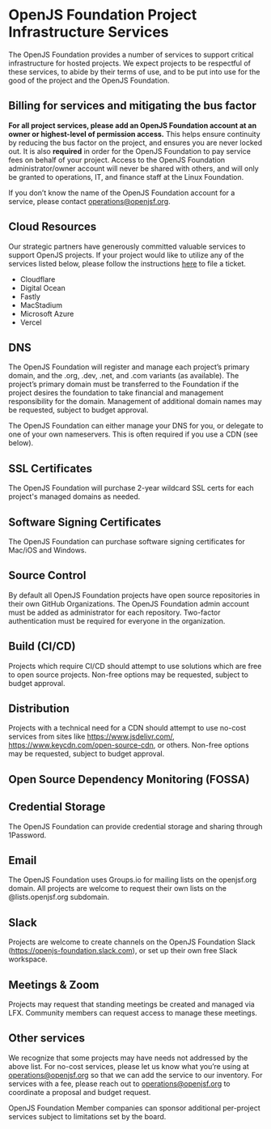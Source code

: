 # OpenJS Foundation Project Infrastructure Services

The OpenJS Foundation provides a number of services to support critical infrastructure for hosted projects. We expect projects to be respectful of these services, to abide by their terms of use, and to be put into use for the good of the project and the OpenJS Foundation.

## Billing for services and mitigating the bus factor
**For all project services, please add an OpenJS Foundation account at an owner or highest-level of permission access.**  This helps ensure continuity by reducing the bus factor on the project, and ensures you are never locked out. It is also **required** in order for the OpenJS Foundation to pay service fees on behalf of your project. Access to the OpenJS Foundation administrator/owner account will never be shared with others, and will only be granted to operations, IT, and finance staff at the Linux Foundation.

If you don’t know the name of the OpenJS Foundation account for a service, please contact operations@openjsf.org.

## Cloud Resources

Our strategic partners have generously committed valuable services to support OpenJS projects. If your project would like to utilize any of the services listed below, please follow the instructions [here](https://github.com/openjs-foundation/cross-project-council/blob/main/project-resources/requesting_LFIT_support.md) to file a ticket.

* Cloudflare
* Digital Ocean
* Fastly
* MacStadium
* Microsoft Azure
* Vercel

## DNS
The OpenJS Foundation will register and manage each project’s primary domain, and the .org, .dev, .net, and .com variants (as available). The project’s primary domain must be transferred to the Foundation if the project desires the foundation to take financial and management responsibility for the domain. Management of additional domain names may be requested, subject to budget approval.

The OpenJS Foundation can either manage your DNS for you, or delegate to one of your own nameservers. This is often required if you use a CDN (see below).

## SSL Certificates
The OpenJS Foundation will purchase 2-year wildcard SSL certs for each project's managed domains as needed.

## Software Signing Certificates
The OpenJS Foundation can purchase software signing certificates for Mac/iOS and Windows.

## Source Control
By default all OpenJS Foundation projects have open source repositories in their own GitHub Organizations. The OpenJS Foundation admin account must be added as administrator for each repository. Two-factor authentication must be required for everyone in the organization.

## Build (CI/CD)
Projects which require CI/CD should attempt to use solutions which are free to open source projects. Non-free options may be requested, subject to budget approval.

## Distribution
Projects with a technical need for a CDN should attempt to use no-cost services from sites like https://www.jsdelivr.com/, https://www.keycdn.com/open-source-cdn, or others. Non-free options may be requested, subject to budget approval.

## Open Source Dependency Monitoring (FOSSA)

## Credential Storage
The OpenJS Foundation can provide credential storage and sharing through 1Password.

## Email
The OpenJS Foundation uses Groups.io for mailing lists on the openjsf.org domain. All projects are welcome to request their own lists on the @lists.openjsf.org subdomain.

## Slack
Projects are welcome to create channels on the OpenJS Foundation Slack (https://openjs-foundation.slack.com), or set up their own free Slack workspace.

## Meetings & Zoom
Projects may request that standing meetings be created and managed via LFX. Community members can request access to manage these meetings.

## Other services
We recognize that some projects may have needs not addressed by the above list. For no-cost services, please let us know what you’re using at operations@openjsf.org so that we can add the service to our inventory. For services with a fee, please reach out to operations@openjsf.org to coordinate a proposal and budget request.

OpenJS Foundation Member companies can sponsor additional per-project services subject to limitations set by the board. 
